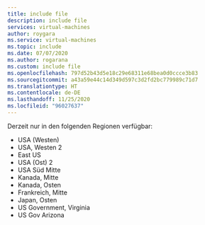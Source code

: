 ```yaml
---
title: include file
description: include file
services: virtual-machines
author: roygara
ms.service: virtual-machines
ms.topic: include
ms.date: 07/07/2020
ms.author: rogarana
ms.custom: include file
ms.openlocfilehash: 797d52b43d5e18c29e68311e68bea0d0ccce3b83
ms.sourcegitcommit: a43a59e44c14d349d597c3d2fd2bc779989c71d7
ms.translationtype: HT
ms.contentlocale: de-DE
ms.lasthandoff: 11/25/2020
ms.locfileid: "96027637"
---
```

Derzeit nur in den folgenden Regionen verfügbar:

- USA (Westen)
- USA, Westen 2
- East US
- USA (Ost) 2
- USA Süd Mitte
- Kanada, Mitte 
- Kanada, Osten
- Frankreich, Mitte
- Japan, Osten
- US Government, Virginia
- US Gov Arizona
